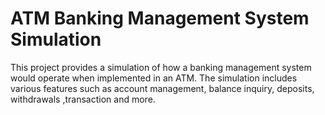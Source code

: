 # ATM Banking Management System Simulation

This project provides a simulation of how a banking management system would operate when implemented in an ATM. The simulation includes various features such as account management, balance inquiry, deposits, withdrawals ,transaction and more.
